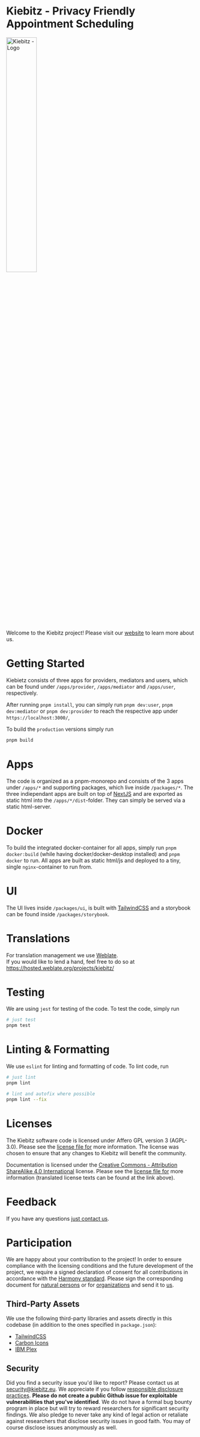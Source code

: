 # Kiebitz - Privacy Friendly Appointment Scheduling</md-list>

<img src="/public/kiebitz-logo.png" alt="Kiebitz - Logo" title="Kiebitz - Logo" width="40%" />

Welcome to the Kiebitz project! Please visit our [website](https://kiebitz.eu) to learn more about us.

# Getting Started

Kiebietz consists of three apps for providers, mediators and users, which can be found under `/apps/provider`, `/apps/mediator` and `/apps/user`, respectively.

After running `pnpm install`, you can simply run `pnpm dev:user`, `pnpm dev:mediator` or `pnpm dev:provider` to reach the respective app under `https://localhost:3000/`,

To build the `production` versions simply run

```bash
pnpm build
```

# Apps

The code is organized as a pnpm-monorepo and consists of the 3 apps under `/apps/*` and supporting packages, which live inside `/packages/*`.
The three indiependant apps are built on top of [NextJS](https://nextjs.org/) and are exported as static html into the `/apps/*/dist`-folder. They can simply be served via a static html-server.

# Docker

To build the integrated docker-container for all apps, simply run `pnpm docker:build` (while having docker/docker-desktop installed) and `pnpm docker` to run. All apps are built as static html/js and deployed to a tiny, single `nginx`-container to run from.

# UI

The UI lives inside `/packages/ui`, is built with [TailwindCSS](https://tailwindcss.com/) and a storybook can be found inside `/packages/storybook`.

# Translations

For translation management we use [Weblate](https://hosted.weblate.org).  
If you would like to lend a hand, feel free to do so at https://hosted.weblate.org/projects/kiebitz/

# Testing

We are using `jest` for testing of the code. To test the code, simply run

```bash
# just test
pnpm test
```

# Linting & Formatting

We use `eslint` for linting and formatting of code. To lint code, run

```bash
# just lint
pnpm lint

# lint and autofix where possible
pnpm lint --fix
```

# Licenses

The Kiebitz software code is licensed under Affero GPL version 3 (AGPL-3.0). Please see the [license file for](LICENSE) more information. The license was chosen to ensure that any changes to Kiebitz will benefit the community.

Documentation is licensed under the [Creative Commons - Attribution ShareAlike 4.0 International](https://creativecommons.org/licenses/by-sa/4.0/) license. Please see the [license file for](DOCS-LICENSE) more information (translated license texts can be found at the link above).</md-list>

# Feedback

If you have any questions [just contact us](mailto:kontakt@kiebitz.eu).

# Participation

We are happy about your contribution to the project! In order to ensure compliance with the licensing conditions and the future development of the project, we require a signed declaration of consent for all contributions in accordance with the [Harmony standard](http://selector.harmonyagreements.org). Please sign the corresponding document for [natural persons](.clas/Kiebitz-Individual.pdf) or for [organizations](.clas/Kiebitz-Entity.pdf) and send it to [us](mailto:kontakt@kiebitz.eu).

## Third-Party Assets

We use the following third-party libraries and assets directly in this codebase (in addition to the ones specified in `package.json`):

* [TailwindCSS](https://github.com/jgthms/bulma)
* [Carbon Icons](https://www.carbondesignsystem.com/)
* [IBM Plex](https://github.com/IBM/plex)
## Security

Did you find a security issue you'd like to report? Please contact us at [security@kiebitz.eu](mailto:security@kiebitz.eu). We appreciate if you follow [responsible disclosure practices](https://en.wikipedia.org/wiki/Responsible_disclosure).
**Please do not create a public Github issue for exploitable vulnerabilities that you've identified**. We do not have a formal bug bounty program in place but will try to reward researchers for significant security findings. We also pledge to never take any kind of legal action or retaliate against researchers that disclose security issues in good faith. You may of course disclose issues anonymously as well.
